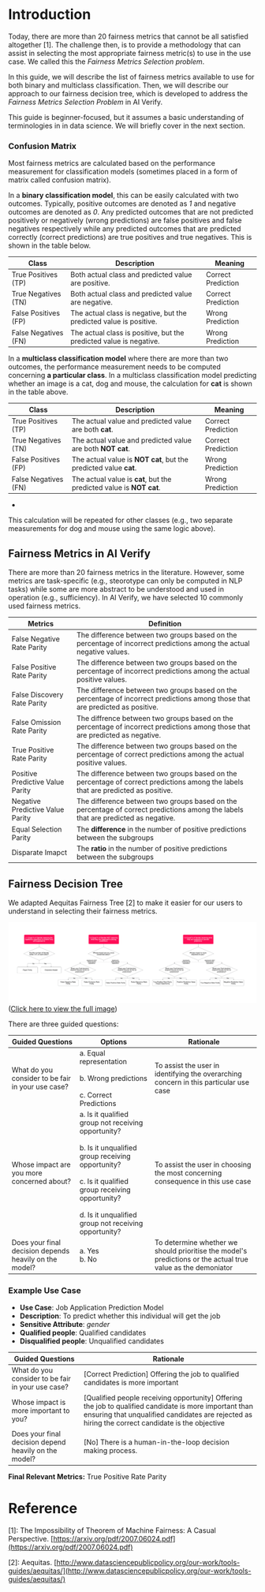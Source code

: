# Introduction
Today, there are more than 20 fairness metrics that cannot be all satisfied altogether [1]. The challenge then, is to provide a methodology that can assist in selecting the most appropriate fairness metric(s) to use in the use case. We called this the *Fairness Metrics Selection problem*.

In this guide, we will describe the list of fairness metrics available to use for both binary and multiclass classification. Then, we will describe our approach to our fairness decision tree, which is developed to address the *Fairness Metrics Selection Problem* in AI Verify.

This guide is beginner-focused, but it assumes a basic understanding of terminologies in in data science. We will briefly cover in the next section.

### Confusion Matrix
Most fairness metrics are calculated based on the performance measurement for classification models (sometimes placed in a form of matrix called confusion matrix).

In a **binary classification model**, this can be easily calculated with two outcomes. Typically, positive outcomes are denoted as *1* and negative outcomes are denoted as *0*. Any predicted outcomes that are not predicted positively or negatively (wrong predictions) are false positives and false negatives respectively while any predicted outcomes that are predicted correctly (correct predictions) are true positives and true negatives. This is shown in the table below.

| Class      | Description | Meaning | 
| ----------- | ----------- | ----------- |
| True Positives (TP)     | Both actual class and predicted value are positive.      | Correct Prediction       |
| True Negatives (TN)     | Both actual class and predicted value are negative.      | Correct Prediction       |
| False Positives (FP)     | The actual class is negative, but the predicted value is positive.     | Wrong Prediction       |
| False Negatives (FN)     | The actual class is positive, but the predicted value is negative.     | Wrong Prediction       |

In a **multiclass classification model** where there are more than two outcomes, the performance measurement needs to be computed concerning **a particular class**. In a multiclass classification model predicting whether an image is a cat, dog and mouse, the calculation for **cat** is shown in the table above.

| Class      | Description | Meaning | 
| ----------- | ----------- | ----------- |
| True Positives (TP)     |  The actual value and predicted value are both **cat**.     | Correct Prediction       |
| True Negatives (TN)     | The actual value and predicted value are both **NOT cat**.     | Correct Prediction       |
| False Positives (FP)     | The actual value is **NOT cat**, but the predicted value **cat**.    | Wrong Prediction       |
| False Negatives (FN)     | The actual value is **cat**, but the predicted value is **NOT cat**.     | Wrong Prediction       |
-
This calculation will be repeated for other classes (e.g., two separate measurements for dog and mouse using the same logic above).

## Fairness Metrics in AI Verify

There are more than 20 fairness metrics in the literature. However, some metrics are task-specific (e.g., steorotype can only be computed in NLP tasks) while some are more abstract to be understood and used in operation (e.g., sufficiency). In AI Verify, we have selected 10 commonly used fairness metrics.

| Metrics     | Definition | 
| -----------  | ----------- |
| False Negative Rate Parity | The difference between two groups based on the percentage of incorrect predictions among the actual negative values.|
| False Positive Rate Parity | The difference between two groups based on the percentage of incorrect predictions among the actual positive values. |
| False Discovery Rate Parity | The difference between two groups based on the percentage of incorrect predictions among those that are predicted as positive. |
| False Omission Rate Parity | The diffrence between two groups based on the percentage of incorrect predictions among those that are predicted as negative. |
| True Positive Rate Parity | The difference between two groups based on the percentage of correct predictions among the actual positive values. |
| Positive Predictive Value Parity | The difference between two groups based on the percentage of correct predictions among the labels that are predicted as positive. |
| Negative Predictive Value Parity | The difference between two groups based on the percentage of correct predictions among the labels that are predicted as negative. |
| Equal Selection Parity     | The **difference** in the number of positive predictions between the subgroups  |
| Disparate Imapct     |  The **ratio** in the number of positive predictions between the subgroups  |

## Fairness Decision Tree

We adapted Aequitas Fairness Tree [2] to make it easier for our users to understand in selecting their fairness metrics. 

![](../../res/fairness_tree.png)
([Click here to view the full image](../../res/fairness_tree.png))

There are three guided questions:

| Guided Questions     | Options | Rationale |  
| -----------  | ----------- | --- | 
| What do you consider to be fair in your use case?  | a. Equal representation<br/><br/>b. Wrong predictions<br/><br/>c. Correct Predictions | To assist the user in identifying the overarching concern in this particular use case  |
| Whose impact are you more concerned about?  | a. Is it qualified group not receiving opportunity?<br/><br/>b. Is it unqualified group receiving opportunity?<br/><br/>c. Is it qualified group receiving opportunity?<br/><br/>d. Is it unqualified group not receiving opportunity? | To assist the user in choosing the most concerning consequence in this use case |
| Does your final decision depends heavily on the model?  | a. Yes<br/>b. No | To determine whether we should prioritise the model's predictions or the actual true value as the demoniator |

### Example Use Case

- **Use Case**: Job Application Prediction Model
- **Description**: To predict whether this individual will get the job
- **Sensitive Attribute**: *gender*
- **Qualified people**: Qualified candidates
- **Disqualified people**: Unqualified candidates

| Guided Questions    | Rationale |  
| -----------  | ----------- |
| What do you consider to be fair in your use case?    | [Correct Prediction] Offering the job to qualified candidates is more important |  
| Whose impact is more important to you?    | [Qualified people receiving opportunity] Offering the job to qualified candidate is more important than ensuring that unqualified candidates are rejected as hiring the correct candidate is the objective | 
| Does your final decision depend heavily on the model?    | [No] There is a human-in-the-loop decision making process. | 

**Final Relevant Metrics:** True Positive Rate Parity


# Reference
[1]: The Impossibility of Theorem of Machine Fairness: A Casual Perspective. [https://arxiv.org/pdf/2007.06024.pdf](https://arxiv.org/pdf/2007.06024.pdf)

[2]: Aequitas. [http://www.datasciencepublicpolicy.org/our-work/tools-guides/aequitas/](http://www.datasciencepublicpolicy.org/our-work/tools-guides/aequitas/)